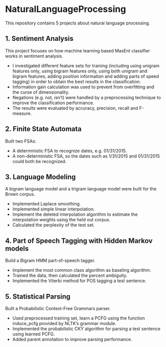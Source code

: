 # NaturalLanguageProcessing
This repository contains 5 projects about natural language processing.

## 1. Sentiment Analysis
This project focuses on how machine learning based MaxEnt classifier works in sentiment analysis. 
 - I investigated different feature sets for training (including using unigram features only, using bigram features only, using both unigram and bigram features, adding position information and adding parts of speed tagging) in order to obtain the best results in the classification. 
 - Information gain calculation was used to prevent from overfitting and the curse of dimensionality. 
 - Negations (e.g. not, isn’t) were handled by a preprocessing technique to improve the classification performance. 
 - The results were evaluated by accuracy, precision, recall and F-measure.

## 2. Finite State Automata
Built two FSAs:
 - A deterministic FSA to recognize dates, e.g. 01/31/2015. 
 - A non-deterministic FSA, so the dates such as 1/31/2015 and 01/31/2015 could both be recognized.

## 3. Language Modeling
A bigram language model and a trigram language model were built for the Brown corpus.
 - Implemented Laplace smoothing.
 - Implemented simple linear interpolation.
 - Implement the deleted interpolation algorithm to estimate the interpolation weights using the held out corpus.
 - Calculated the perplexity of the test set.

## 4. Part of Speech Tagging with Hidden Markov models
Build a Bigram HMM part-of-speech tagger.
 - Implement the most common class algorithm as baseling algorithm.
 - Trained the data, then calculated the percent ambiguity.
 - Implemented the Viterbi method for POS tagging a test sentence.

## 5. Statistical Parsing
Built a Probabilistic Context-Free Grammars parser.
 - Used preprocessed training set, learn a PCFG using the function induce_pcfg provided by NLTK’s grammar module.
 - Implemented the probabilistic CKY algorithm for parsing a test sentence using learned PCFG.
 - Added parent annotation to improve parsing performance.
